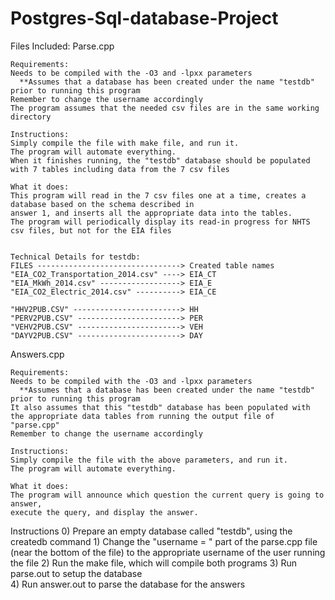 # Postgres-Sql-database-Project
Files Included:
Parse.cpp

	Requirements:
	Needs to be compiled with the -O3 and -lpxx parameters
      **Assumes that a database has been created under the name "testdb" prior to running this program
	Remember to change the username accordingly 
	The program assumes that the needed csv files are in the same working directory
	
	Instructions:
	Simply compile the file with make file, and run it. 
	The program will automate everything.
	When it finishes running, the "testdb" database should be populated with 7 tables including data from the 7 csv files
	
	What it does:
	This program will read in the 7 csv files one at a time, creates a database based on the schema described in 
	answer 1, and inserts all the appropriate data into the tables.
	The program will periodically display its read-in progress for NHTS csv files, but not for the EIA files


	Technical Details for testdb:
	FILES --------------------------------> Created table names
	"EIA_CO2_Transportation_2014.csv" ----> EIA_CT
	"EIA_MkWh_2014.csv" ------------------> EIA_E
	"EIA_CO2_Electric_2014.csv" ----------> EIA_CE
	
	"HHV2PUB.CSV" ------------------------> HH
	"PERV2PUB.CSV" ----------------------->	PER
	"VEHV2PUB.CSV" ----------------------->	VEH
	"DAYV2PUB.CSV" -----------------------> DAY
	
Answers.cpp	

	Requirements:
	Needs to be compiled with the -O3 and -lpxx parameters
      **Assumes that a database has been created under the name "testdb" prior to running this program
	It also assumes that this "testdb" database has been populated with the appropriate data tables from running the output file of "parse.cpp"
	Remember to change the username accordingly 
	
	Instructions:
	Simply compile the file with the above parameters, and run it. 
	The program will automate everything.
	
	What it does:
	The program will announce which question the current query is going to answer,
	execute the query, and display the answer. 
	

Instructions
	0) Prepare an empty database called "testdb", using the createdb command
	1) Change the "username = " part of the parse.cpp file (near the bottom of the file)
	   to the appropriate username of the user running the file
	2) Run the make file, which will compile both programs
	3) Run parse.out to setup the database	
	4) Run answer.out to parse the database for the answers 
